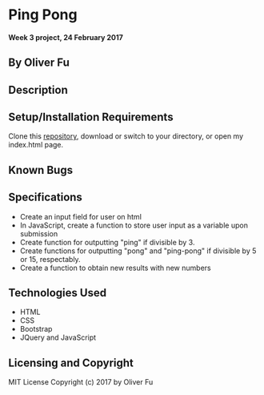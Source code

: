 # Ping Pong

 #### Week 3 project, 24 February 2017

 ## By Oliver Fu

 ## Description


 ## Setup/Installation Requirements

 Clone this [repository](https://github.com/ofu997/PingPong), download or switch to your directory, or open my index.html page.  

 ## Known Bugs

 ## Specifications
 * Create an input field for user on html
 * In JavaScript, create a function to store user input as a variable upon submission
 * Create function for outputting "ping" if divisible by 3.
 * Create functions for outputting "pong" and "ping-pong" if divisible by 5 or 15, respectably.
 * Create a function to obtain new results with new numbers


 ## Technologies Used

 * HTML
 * CSS
 * Bootstrap
 * JQuery and JavaScript

 ## Licensing and Copyright
 MIT License
 Copyright (c) 2017 by Oliver Fu
